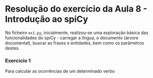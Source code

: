 # Resolução do exercício da Aula 8 - Introdução ao spiCy

No ficheiro `ex1.py`, inicialmente, realizou-se uma exploração básica das funcionalidades do spiCy - carregar a língua, o documento (árvore documental), buscar as frases e entidades, bem como os parâmetros destes.

### Exercício 1

Para calcular as ocorrências de um determinado verbo